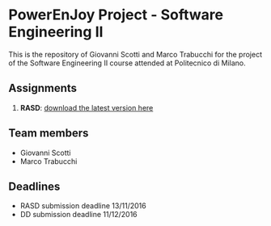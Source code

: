 # PowerEnJoy Project - Software Engineering II
This is the repository of Giovanni Scotti and Marco Trabucchi for the project of the Software Engineering II course attended at Politecnico di Milano.

## Assignments
1. **RASD**: [download the latest version here](https://github.com/GiovanniScotti/PowerEnjoy-SEII-Project-Scotti-Trabucchi/tree/master/DELIVERIES/RASD_13112016_v1.pdf)

## Team members
* Giovanni Scotti
* Marco Trabucchi

## Deadlines
* RASD submission deadline 13/11/2016
* DD submission deadline 11/12/2016